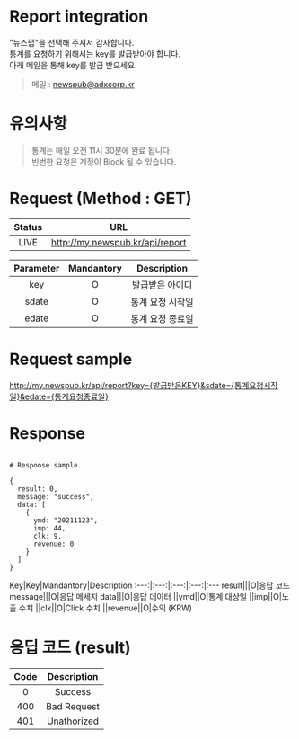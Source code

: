 # Report integration

"뉴스펍"을 선택해 주셔서 감사합니다.<br>
통계를 요청하기 위해서는 key를 발급받아야 합니다.<br>
아래 메일을 통해 key를 발급 받으세요.<br>

> 메일 : <newspub@adxcorp.kr>

# 유의사항
> 통계는 매일 오전 11시 30분에 완료 됩니다.<br>
> 빈번한 요청은 계정이 Block 될 수 있습니다.<br>

# Request (Method : GET)

Status|URL
:---:|:---:
LIVE|http://my.newspub.kr/api/report

Parameter|Mandantory|Description
:---:|:---:|:---:
key|O|발급받은 아이디
sdate|O|통계 요청 시작일
edate|O|통계 요청 종료일

# Request sample
http://my.newspub.kr/api/report?key={발급받은KEY}&sdate={통계요청시작일}&edate={통계요청종료일}

# Response

```

# Response sample.

{
  result: 0,
  message: "success",
  data: [
    {
      ymd: "20211123",
      imp: 44,
      clk: 9,
      revenue: 0
    }
  ]
}

```

Key|Key|Mandantory|Description
:---:|:---:|:---:|:---:|:---
result|||O|응답 코드
message|||O|응답 메세지
data|||O|응답 데이터
||ymd||O|통계 대상일
||imp||O|노출 수치
||clk||O|Click 수치
||revenue||O|수익 (KRW)

# 응딥 코드 (result)
Code|Description
:---:|:---:
0|Success
400|Bad Request
401|Unathorized
